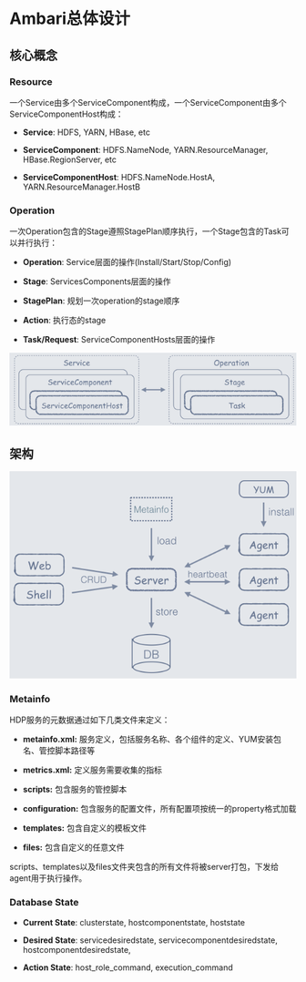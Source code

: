 
# Ambari总体设计

## 核心概念

### Resource

一个Service由多个ServiceComponent构成，一个ServiceComponent由多个ServiceComponentHost构成：

- **Service**: HDFS, YARN, HBase, etc

- **ServiceComponent**: HDFS.NameNode, YARN.ResourceManager, HBase.RegionServer, etc

- **ServiceComponentHost**: HDFS.NameNode.HostA, YARN.ResourceManager.HostB

### Operation

一次Operation包含的Stage遵照StagePlan顺序执行，一个Stage包含的Task可以并行执行：

- **Operation**: Service层面的操作(Install/Start/Stop/Config)

- **Stage**: ServicesComponents层面的操作

- **StagePlan**: 规划一次operation的stage顺序

- **Action**: 执行态的stage

- **Task/Request**: ServiceComponentHosts层面的操作

![Abstraction][1]

  [1]: ../img/ambari-concepts.png

## 架构

![Architecture][2]

  [2]: ../img/ambari-arch.png

### Metainfo

HDP服务的元数据通过如下几类文件来定义：

- **metainfo.xml:** 服务定义，包括服务名称、各个组件的定义、YUM安装包名、管控脚本路径等

- **metrics.xml:** 定义服务需要收集的指标

- **scripts:** 包含服务的管控脚本

- **configuration:** 包含服务的配置文件，所有配置项按统一的property格式加载

- **templates:** 包含自定义的模板文件

- **files:** 包含自定义的任意文件

scripts、templates以及files文件夹包含的所有文件将被server打包，下发给agent用于执行操作。

### Database State

- **Current State**: clusterstate, hostcomponentstate, hoststate

- **Desired State**: servicedesiredstate, servicecomponentdesiredstate, hostcomponentdesiredstate, 

- **Action State**: host_role_command, execution_command